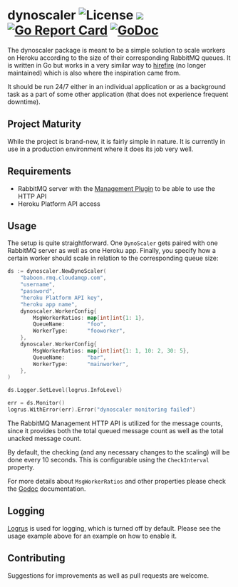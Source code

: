 # dynoscaler ![License](https://img.shields.io/github/license/monsterroster/dynoscaler.svg?style=flat) ![](https://img.shields.io/github/tag/monsterroster/dynoscaler.svg?label=release&style=flat) [![Go Report Card](https://goreportcard.com/badge/github.com/monsterroster/dynoscaler)](https://goreportcard.com/report/github.com/monsterroster/dynoscaler)  [![GoDoc](https://godoc.org/github.com/monsterroster/dynoscaler?status.svg)](https://godoc.org/github.com/monsterroster/dynoscaler)

The dynoscaler package is meant to be a simple solution to scale workers on
Heroku according to the size of their corresponding RabbitMQ queues. It is written
in Go but works in a very similar way to
[hirefire](https://github.com/hirefire/hirefire) (no longer maintained) which is
also where the inspiration came from.

It should be run 24/7 either in an individual application or as a background
task as a part of some other application (that does not experience frequent
downtime).

## Project Maturity

While the project is brand-new, it is fairly simple in nature. It is currently
in use in a production environment where it does its job very well.

## Requirements

* RabbitMQ server with the 
  [Management Plugin](https://www.rabbitmq.com/management.html) to be able to use 
  the HTTP API
* Heroku Platform API access

## Usage

The setup is quite straightforward. One `DynoScaler` gets paired with one
RabbitMQ server as well as one Heroku app. Finally, you specify how a certain
worker should scale in relation to the corresponding queue size:

```go
ds := dynoscaler.NewDynoScaler(
    "baboon.rmq.cloudamqp.com",
    "username",
    "password",
    "heroku Platform API key",
    "heroku app name",
    dynoscaler.WorkerConfig{
        MsgWorkerRatios: map[int]int{1: 1},
        QueueName:       "foo",
        WorkerType:      "fooworker",
    },
    dynoscaler.WorkerConfig{
        MsgWorkerRatios: map[int]int{1: 1, 10: 2, 30: 5},
        QueueName:       "bar",
        WorkerType:      "mainworker",
    },
)

ds.Logger.SetLevel(logrus.InfoLevel)

err = ds.Monitor()
logrus.WithError(err).Error("dynoscaler monitoring failed")
```    
	
The RabbitMQ Management HTTP API is utilized for the message counts, since it
provides both the total queued message count as well as the total unacked
message count.

By default, the checking (and any necessary changes to the scaling) will be
done every 10 seconds. This is configurable using the `CheckInterval` property.

For more details about `MsgWorkerRatios` and other properties please check the
[Godoc](https://godoc.org/github.com/monsterroster/dynoscaler) documentation.

## Logging

[Logrus](https://github.com/sirupsen/logrus) is used for logging, which is
turned off by default. Please see the usage example above for an example on how
to enable it.

## Contributing

Suggestions for improvements as well as pull requests are welcome.